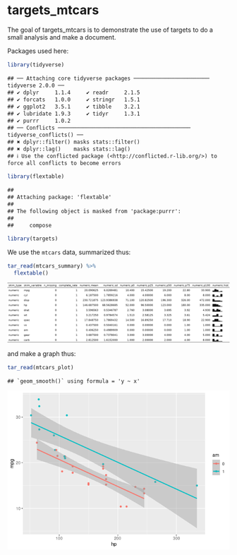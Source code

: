
# targets_mtcars

<!-- badges: start -->
<!-- badges: end -->

The goal of targets_mtcars is to demonstrate the use of targets to do a
small analysis and make a document.

Packages used here:

``` r
library(tidyverse)
```

    ## ── Attaching core tidyverse packages ──────────────────────── tidyverse 2.0.0 ──
    ## ✔ dplyr     1.1.4     ✔ readr     2.1.5
    ## ✔ forcats   1.0.0     ✔ stringr   1.5.1
    ## ✔ ggplot2   3.5.1     ✔ tibble    3.2.1
    ## ✔ lubridate 1.9.3     ✔ tidyr     1.3.1
    ## ✔ purrr     1.0.2     
    ## ── Conflicts ────────────────────────────────────────── tidyverse_conflicts() ──
    ## ✖ dplyr::filter() masks stats::filter()
    ## ✖ dplyr::lag()    masks stats::lag()
    ## ℹ Use the conflicted package (<http://conflicted.r-lib.org/>) to force all conflicts to become errors

``` r
library(flextable)
```

    ## 
    ## Attaching package: 'flextable'
    ## 
    ## The following object is masked from 'package:purrr':
    ## 
    ##     compose

``` r
library(targets)
```

We use the `mtcars` data, summarized thus:

``` r
tar_read(mtcars_summary) %>% 
  flextable()
```

<img src="README_files/figure-gfm/unnamed-chunk-2-1.png" width="2653" />

and make a graph thus:

``` r
tar_read(mtcars_plot)
```

    ## `geom_smooth()` using formula = 'y ~ x'

![](README_files/figure-gfm/unnamed-chunk-3-1.png)<!-- -->

